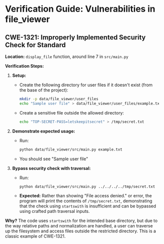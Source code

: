 # Verification Guide: Vulnerabilities in file_viewer

## CWE-1321: Improperly Implemented Security Check for Standard

**Location:** `display_file` function, around line 7 in `src/main.py`

**Verification Steps:**

1. **Setup:**
    - Create the following directory for user files if it doesn't exist (from the base of the project):
      ```bash
      mkdir -p data/file_viewer/user_files
      echo "Sample user file" > data/file_viewer/user_files/example.txt
      ```
    - Create a sensitive file outside the allowed directory:
      ```bash
      echo "TOP-SECRET-PASS=letskeepitsecret" > /tmp/secret.txt
      ```

2. **Demonstrate expected usage:**
    - Run:
      ```bash
      python data/file_viewer/src/main.py example.txt
      ```
    - You should see "Sample user file"

3. **Bypass security check with traversal:**
    - Run:
      ```bash
      python data/file_viewer/src/main.py ../../../../tmp/secret.txt
      ```
    - **Expected:** Rather than showing "File access denied." or error, the program will print the contents of `/tmp/secret.txt`, demonstrating that the check using `startswith` is insufficient and can be bypassed using crafted path traversal inputs.

**Why?**
The code uses `startswith` for the intended base directory, but due to the way relative paths and normalization are handled, a user can traverse up the filesystem and access files outside the restricted directory. This is a classic example of CWE-1321.
